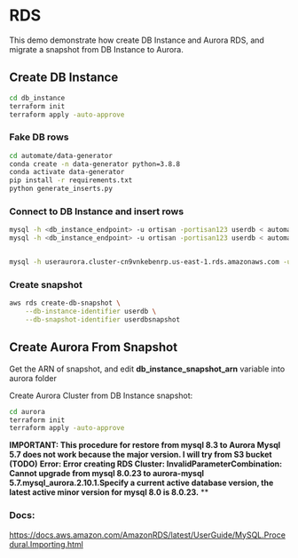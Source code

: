 # RDS

This demo demonstrate how create DB Instance and Aurora RDS, and migrate a snapshot from DB Instance to Aurora.

## Create DB Instance

```sh
cd db_instance
terraform init
terraform apply -auto-approve
```

### Fake DB rows

```sh
cd automate/data-generator
conda create -n data-generator python=3.8.8
conda activate data-generator
pip install -r requirements.txt
python generate_inserts.py
```

### Connect to DB Instance and insert rows

```sh
mysql -h <db_instance_endpoint> -u ortisan -portisan123 userdb < automate/scripts/1-schema.sql
mysql -h <db_instance_endpoint> -u ortisan -portisan123 userdb < automate/scripts/2-inserts.sql


mysql -h useraurora.cluster-cn9vnkebenrp.us-east-1.rds.amazonaws.com -u ortisan -portisan123 userdb
```

### Create snapshot

```sh
aws rds create-db-snapshot \
    --db-instance-identifier userdb \
    --db-snapshot-identifier userdbsnapshot
```

## Create Aurora From Snapshot

Get the ARN of snapshot, and edit **db_instance_snapshot_arn** variable into aurora folder

Create Aurora Cluster from DB Instance snapshot:

```sh
cd aurora
terraform init
terraform apply -auto-approve
```

**IMPORTANT: This procedure for restore from mysql 8.3 to Aurora Mysql 5.7 does not work because the major version. I will try from S3 bucket (TODO)**
**Error: Error creating RDS Cluster: InvalidParameterCombination: Cannot upgrade from mysql 8.0.23 to aurora-mysql 5.7.mysql_aurora.2.10.1.Specify a current active database version, the latest active minor version for mysql 8.0 is 8.0.23.**
**

### Docs:
https://docs.aws.amazon.com/AmazonRDS/latest/UserGuide/MySQL.Procedural.Importing.html
